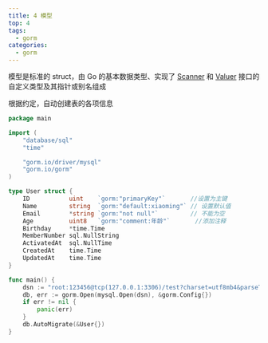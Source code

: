 ```yaml
---
title: 4 模型
top: 4
tags:
  - gorm
categories:
  - gorm
---
```


模型是标准的 struct，由 Go 的基本数据类型、实现了 [Scanner](https://pkg.go.dev/database/sql/?tab=doc#Scanner) 和 [Valuer](https://pkg.go.dev/database/sql/driver#Valuer) 接口的自定义类型及其指针或别名组成

根据约定，自动创建表的各项信息

```go
package main

import (
	"database/sql"
	"time"

	"gorm.io/driver/mysql"
	"gorm.io/gorm"
)

type User struct {
	ID           uint    `gorm:"primaryKey"`       //设置为主键
	Name         string  `gorm:"default:xiaoming"` // 设置默认值
	Email        *string `gorm:"not null"`         // 不能为空
	Age          uint8   `gorm:"comment:年龄"`       //添加注释
	Birthday     *time.Time
	MemberNumber sql.NullString
	ActivatedAt  sql.NullTime
	CreatedAt    time.Time
	UpdatedAt    time.Time
}

func main() {
	dsn := "root:123456@tcp(127.0.0.1:3306)/test?charset=utf8mb4&parseTime=True&loc=Local"
	db, err := gorm.Open(mysql.Open(dsn), &gorm.Config{})
	if err != nil {
		panic(err)
	}
	db.AutoMigrate(&User{})
}
```